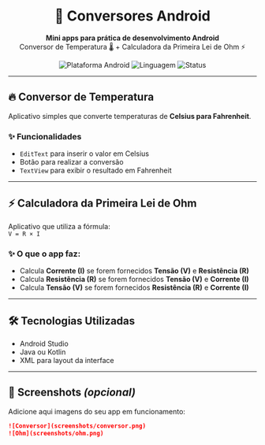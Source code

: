 <h1 align="center">📱 Conversores Android</h1>

<p align="center">
  <b>Mini apps para prática de desenvolvimento Android</b><br>
  Conversor de Temperatura 🌡️ + Calculadora da Primeira Lei de Ohm ⚡
</p>

<p align="center">
  <img src="https://img.shields.io/badge/plataforma-Android-green?style=flat-square" alt="Plataforma Android"/>
  <img src="https://img.shields.io/badge/linguagem-Java%20%7C%20Kotlin-blue?style=flat-square" alt="Linguagem">
  <img src="https://img.shields.io/badge/status-Em%20Desenvolvimento-yellow?style=flat-square" alt="Status">
</p>

---

## 🔥 Conversor de Temperatura

Aplicativo simples que converte temperaturas de **Celsius para Fahrenheit**.

### ✨ Funcionalidades
- `EditText` para inserir o valor em Celsius
- Botão para realizar a conversão
- `TextView` para exibir o resultado em Fahrenheit

---

## ⚡ Calculadora da Primeira Lei de Ohm

Aplicativo que utiliza a fórmula:  
`V = R × I`

### ✨ O que o app faz:
- Calcula **Corrente (I)** se forem fornecidos **Tensão (V)** e **Resistência (R)**
- Calcula **Resistência (R)** se forem fornecidos **Tensão (V)** e **Corrente (I)**
- Calcula **Tensão (V)** se forem fornecidos **Resistência (R)** e **Corrente (I)**

---

## 🛠️ Tecnologias Utilizadas

- Android Studio
- Java ou Kotlin
- XML para layout da interface

---

## 📸 Screenshots *(opcional)*

Adicione aqui imagens do seu app em funcionamento:

```markdown
![Conversor](screenshots/conversor.png)
![Ohm](screenshots/ohm.png)
